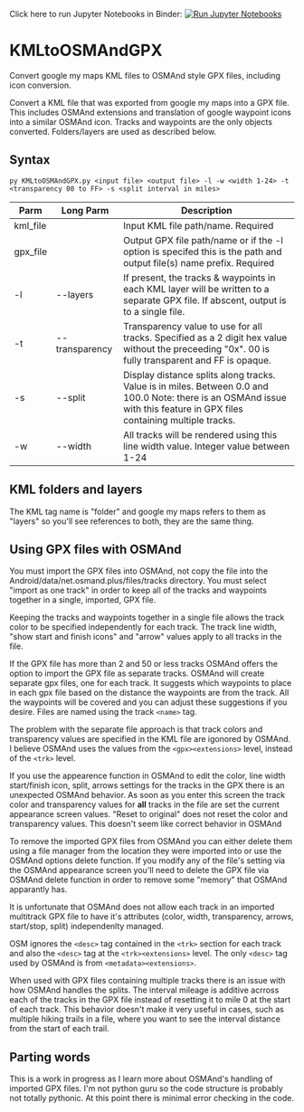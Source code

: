 Click here to run Jupyter Notebooks in Binder: [![Run Jupyter Notebooks](https://mybinder.org/badge_logo.svg)](https://mybinder.org/v2/gh/RichardPotthoff/KMLtoOSMAndGPX/kmz_osmand_mybinder?filepath=./)

# KMLtoOSMAndGPX
Convert google my maps KML files to OSMAnd style GPX files, including icon conversion.

Convert a KML file that was exported from google my maps into a GPX file. This includes OSMAnd extensions and translation of google waypoint icons into a similar OSMAnd icon.  Tracks and waypoints are the only objects converted.  Folders/layers are used as described below.
## Syntax
```
py KMLtoOSMAndGPX.py <input file> <output file> -l -w <width 1-24> -t <transparency 00 to FF> -s <split interval in miles>
``` 
Parm | Long Parm | Description
--- | --- | ---
kml_file | | Input KML file path/name. Required
gpx_file | | Output GPX file path/name or if the -l option is specifed this is the path and output file(s) name prefix. Required
-l | --layers | If present, the tracks & waypoints in each KML layer will be written to a separate GPX file. If abscent, output is to a single file.
-t | --transparency | Transparency value to use for all tracks.  Specified as a 2 digit hex value without the preceeding "0x".  00 is fully transparent and FF is opaque.
-s | --split | Display distance splits along tracks. Value is in miles. Between 0.0 and 100.0 Note: there is an OSMAnd issue with this feature in GPX files containing multiple tracks.
 -w | --width | All tracks will be rendered using this line width value. Integer value between 1-24

## KML folders and layers
The KML tag name is "folder" and google my maps refers to them as "layers" so you'll see
references to both, they are the same thing.

## Using GPX files with OSMAnd
You must import the GPX files into OSMAnd, not copy the file into the Android/data/net.osmand.plus/files/tracks directory.  You must select "import as one track" in order to keep all of the tracks and waypoints together in a single, imported, GPX file. 

Keeping the tracks and waypoints together in a single file allows the track color to be specified independently for each track.  The track line width, "show start and finish icons" and "arrow" values apply to all tracks in the file.

If the GPX file has more than 2 and 50 or less tracks OSMAnd offers the option to import the GPX file as separate tracks. OSMAnd will create separate gpx files, one for each track.  It suggests which waypoints to place in each gpx file based on the distance the waypoints are from the track.  All the waypoints will be covered and you can adjust these suggestions if you desire. Files are named using the track `<name>` tag.

The problem with the separate file approach is that track colors and transparency values are specified in the KML file are igonored by OSMAnd.  I believe OSMAnd uses the values from the `<gpx><extensions>` level, instead of the `<trk>` level.

If you use the appearence function in OSMAnd to edit the color, line width start/finish icon, split, arrows settings for the tracks in the GPX there is an unexpected OSMAnd behavior.  As soon as you enter this screen the track color and transparency values for **all** tracks in the file are set the current appearance screen values. "Reset to original" does not reset the color and transparency values.  This doesn't seem like correct behavior in OSMAnd

To remove the imported GPX files from OSMAnd you can either delete them using a file manager from the location they were imported into or use the OSMAnd options delete function.  If you modify any of the file's setting via the OSMAnd appearance screen you'll need to delete the GPX file via OSMAnd delete function in order to remove some "memory" that OSMAnd apparantly has. 

It is unfortunate that OSMAnd does not allow each track in an imported multitrack GPX file to have it's attributes (color, width, transparency, arrows, start/stop, split) independenlty managed.

OSM ignores the `<desc>` tag contained in the `<trk>` section for each track and also the `<desc>` tag at the `<trk><extensions>` level.  The only `<desc>` tag used by OSMAnd is from `<metadata><extensions>`.

When used with GPX files containing multiple tracks there is an issue with how OSMAnd handles the splits.  The interval mileage is additive acrross each of the tracks in the GPX file instead of resetting it to mile 0 at the start of each track.  This behavior doesn't make it very useful in cases, such as multiple hiking trails in a file, where you want to see the interval distance from the start of each trail.

## Parting words
This is a work in progress as I learn more about OSMAnd's handling of imported GPX files. I'm not python guru so the code structure is probably not totally pythonic. At this point there is minimal error checking in the code.  
